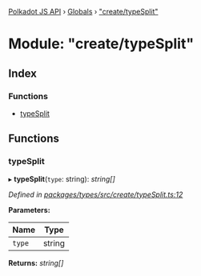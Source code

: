 [Polkadot JS API](../README.md) › [Globals](../globals.md) › ["create/typeSplit"](_create_typesplit_.md)

# Module: "create/typeSplit"

## Index

### Functions

* [typeSplit](_create_typesplit_.md#typesplit)

## Functions

###  typeSplit

▸ **typeSplit**(`type`: string): *string[]*

*Defined in [packages/types/src/create/typeSplit.ts:12](https://github.com/polkadot-js/api/blob/cb9831c4f8/packages/types/src/create/typeSplit.ts#L12)*

**Parameters:**

Name | Type |
------ | ------ |
`type` | string |

**Returns:** *string[]*
